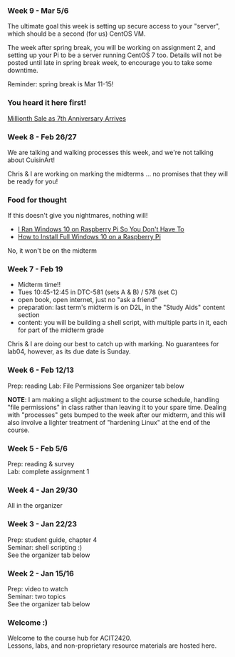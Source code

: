 ### Week 9 - Mar 5/6

The ultimate goal this week is setting up secure access to your "server", 
which should be a second (for us) CentOS VM. 

The week after spring break, you will be working on assignment 2,
and setting up your Pi to be a server running CentOS 7 too.
Details will not be posted until late in spring break week, to encourage
you to take some downtime.

Reminder: spring break is Mar 11-15!

### You heard it here first!

[Millionth Sale as 7th Anniversary Arrives](https://www.tomshardware.com/news/raspberry-pi-25-million-sold,38724.html)

### Week 8 - Feb 26/27

We are talking and walking processes this week, and we're not talking about
CuisinArt!

Chris & I are working on marking the midterms ... no promises that they will be 
ready for you!

### Food for thought 

If this doesn't give you nightmares, nothing will! 

- [I Ran Windows 10 on Raspberry Pi So You Don't Have To](https://www.tomshardware.com/news/windows-10-raspberry-pi-hands-on,38629.html)
- [How to Install Full Windows 10 on a Raspberry Pi](https://www.tomshardware.com/reviews/install-windows-10-on-raspberry-pi,5993.html)

No, it won't be on the midterm

### Week 7 - Feb 19

- Midterm time!!  
- Tues 10:45-12:45 in DTC-581 (sets A & B) / 578 (set C)
- open book, open internet, just no "ask a friend"
- preparation: last term's midterm is on D2L, in the "Study Aids" content section
- content: you will be building a shell script, with multiple parts in it, each for
part of the midterm grade

Chris & I are doing our best to catch up with marking. No guarantees for lab04,
however, as its due date is Sunday.

### Week 6 - Feb 12/13

Prep: reading
Lab: File Permissions
See organizer tab below

**NOTE**: I am making a slight adjustment to the
course schedule, handling "file permissions" in class
rather than leaving it to your spare time.
Dealing with "processes" gets bumped to the week after our 
midterm, and this will also involve a lighter treatment of
"hardening Linux" at the end of the course.

### Week 5 - Feb 5/6

Prep: reading & survey  
Lab: complete assignment 1  

### Week 4 - Jan 29/30

All in the organizer

### Week 3 - Jan 22/23

Prep: student guide, chapter 4  
Seminar: shell scripting :)  
See the organizer tab below

### Week 2 - Jan 15/16  

Prep: video to watch  
Seminar: two topics  
See the organizer tab below

### Welcome :)

Welcome to the course hub for ACIT2420.  
Lessons, labs, and non-proprietary resource materials are hosted here.